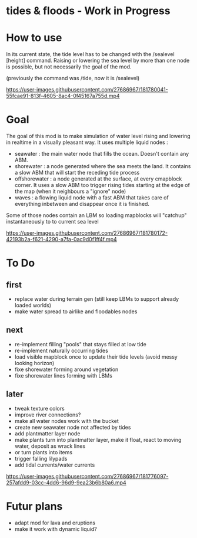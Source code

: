 # tides & floods - Work in Progress

# How to use

In its current state, the tide level has to be changed with the /sealevel [height] command.
Raising or lowering the sea level by more than one node is possible, but not necessarily the goal of the mod.


(previously the command was /tide, now it is /sealevel)


https://user-images.githubusercontent.com/27686967/181780041-55fcae91-813f-4605-8ac4-0f45167a755d.mp4


# Goal

The goal of this mod is to make simulation of water level rising and lowering in realtime in a visually pleasant way.
It uses multiple liquid nodes :
- seawater : the main water node that fills the ocean. Doesn't contain any ABM.
- shorewater : a node generated where the sea meets the land. It contains a slow ABM that will start the receding tide process
- offshorewater : a node generated at the surface, at every cmapblock corner. It uses a slow ABM too trigger rising tides starting at the edge of the map (when it neighbours a "ignore" node)
- waves : a flowing liquid node with a fast ABM that takes care of everything inbetween and disappear once it is finished.

Some of those nodes contain an LBM so loading mapblocks will "catchup" instantaneously to to current sea level



https://user-images.githubusercontent.com/27686967/181780172-42193b2a-f621-4290-a7fa-0ac9d0f1ff4f.mp4



# To Do

## first
- replace water during terrain gen (still keep LBMs to support already loaded worlds)
- make water spread to airlike and floodables nodes
## next
- re-implement filling "pools" that stays filled at low tide
- re-implement naturally occurring tides
- load visible mapblock once to update their tide levels (avoid messy looking horizon)
- fixe shorewater forming around vegetation
- fixe shorewater lines forming with LBMs
## later
- tweak texture colors
- improve river connections?
- make all water nodes work with the bucket
- create new seawater node not affected by tides
- add plantmatter layer node
- make plants turn into plantmatter layer, make it float, react to moving water, deposit as wrack lines
- or turn plants into items
- trigger falling lilypads
- add tidal currents/water currents


https://user-images.githubusercontent.com/27686967/181776097-257afdd9-03cc-4dd6-96d9-9ea23b6b80a6.mp4


# Futur plans

- adapt mod for lava and eruptions
- make it work with dynamic liquid?
